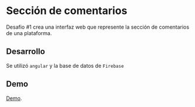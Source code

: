# Sección de comentarios

Desafio #1 crea una interfaz web que represente la sección de comentarios de una plataforma.

## Desarrollo

Se utilizó `angular` y la base de datos de `Firebase`

## Demo

[Demo](https://comentarios-31e3f.firebaseapp.com/).